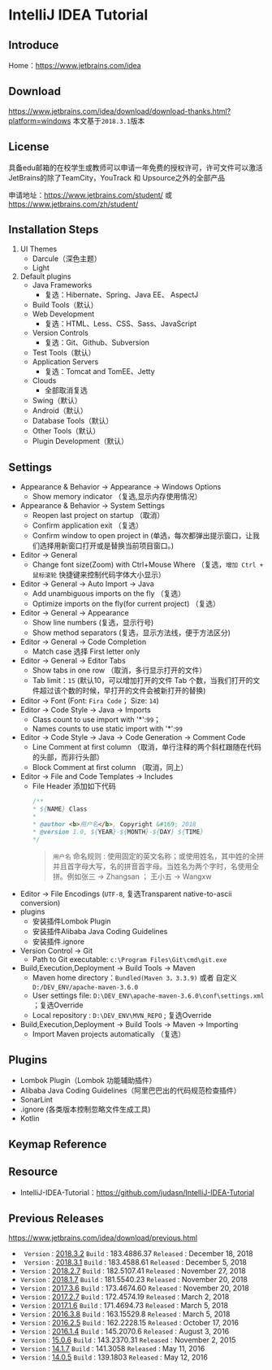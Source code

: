 # IntelliJ IDEA Tutorial

## Introduce
Home：https://www.jetbrains.com/idea
## Download
https://www.jetbrains.com/idea/download/download-thanks.html?platform=windows 本文基于`2018.3.1`版本
## License
具备edu邮箱的在校学生或教师可以申请一年免费的授权许可，许可文件可以激活JetBrains的除了TeamCity，YouTrack 和 Upsource之外的全部产品

申请地址：https://www.jetbrains.com/student/   或   https://www.jetbrains.com/zh/student/
## Installation Steps
1. UI Themes
   - Darcule（深色主题）
   - Light
2. Default plugins
   - Java Frameworks
      - 复选：Hibernate、Spring、Java EE、 AspectJ
   - Build Tools（默认）
   - Web Development
      - 复选：HTML、Less、CSS、Sass、JavaScript
   - Version Controls
      - 复选：Git、Github、Subversion
   - Test Tools（默认）
   - Application Servers
      - 复选：Tomcat and TomEE、Jetty
   - Clouds
      - 全部取消复选
   - Swing（默认）
   - Android（默认）
   - Database Tools（默认）
   - Other Tools（默认）
   - Plugin Development（默认）
## Settings
- Appearance & Behavior -> Appearance -> Windows Options
  - Show memory indicator （复选,显示内存使用情况）
- Appearance & Behavior -> System Settings
  - Reopen last project on startup （取消）
  - Confirm application exit （复选）
  - Confirm window to open project in (单选，每次都弹出提示窗口，让我们选择用新窗口打开或是替换当前项目窗口。)
- Editor -> General
  - Change font size(Zoom) with Ctrl+Mouse Where （复选，`增加 Ctrl + 鼠标滚轮` 快捷键来控制代码字体大小显示）
- Editor -> General -> Auto Import -> Java
  - Add unambiguous imports on the fly （复选）
  - Optimize imports on the fly(for current project) （复选）
- Editor -> General -> Appearance
  - Show line numbers (复选，显示行号)
  - Show method separators (复选，显示方法线，便于方法区分)
- Editor -> General -> Code Completion
  - Match case 选择 First letter only
- Editor -> General -> Editor Tabs
  - Show tabs in one row （取消，多行显示打开的文件）
  - Tab limit：`15` (默认10，可以增加打开的文件 Tab 个数，当我们打开的文件超过该个数的时候，早打开的文件会被新打开的替换)
- Editor -> Font (Font: `Fira Code`； Size: `14`)
- Editor -> Code Style -> Java -> Imports
   - Class count to use import with \'*\':`99`；
   - Names counts to use static import with \'*\':`99`
- Editor -> Code Style -> Java -> Code Generation -> Comment Code
   - Line Comment at first column （取消，单行注释的两个斜杠跟随在代码的头部，而非行头部）
   - Block Comment at first column （取消，同上）
- Editor -> File and Code Templates -> Includes
   - File Header 添加如下代码
      ```java
      /**
      * ${NAME} Class
      *
      * @author <b>用户名</b>, Copyright &#169; 2018
      * @version 1.0, ${YEAR}-${MONTH}-${DAY} ${TIME}
      */
      ```
      > `用户名` 命名规则 : 使用固定的英文名称；或使用姓名，其中姓的全拼并且首字母大写，名的拼音首字母。当姓名为两个字时，名使用全拼。例如张三 -> Zhangsan ； 王小五 -> Wangxw
- Editor -> File Encodings (`UTF-8`, 复选Transparent native-to-ascii conversion)
- plugins
   - 安装插件Lombok Plugin 
   - 安装插件Alibaba Java Coding Guidelines 
   - 安装插件.ignore
- Version Control -> Git
   - Path to Git executable: `c:\Program Files\Git\cmd\git.exe`
- Build,Execution,Deployment -> Build Tools -> Maven
   - Maven home directory：`Bundled(Maven 3，3.3.9)` 或者 自定义 `D:/DEV_ENV/apache-maven-3.6.0`
   - User settings file: `D:\DEV_ENV\apache-maven-3.6.0\conf\settings.xml` ；复选Override
   - Local repository : `D:\DEV_ENV\MVN_REPO` ; 复选Override
- Build,Execution,Deployment -> Build Tools -> Maven -> Importing
   - Import Maven projects automatically （复选）

## Plugins
- Lombok Plugin（Lombok 功能辅助插件）
- Alibaba Java Coding Guidelines（阿里巴巴出的代码规范检查插件）
- SonarLint
- .ignore  (各类版本控制忽略文件生成工具)
- Kotlin
## Keymap Reference

## Resource
- IntelliJ-IDEA-Tutorial：https://github.com/judasn/IntelliJ-IDEA-Tutorial


## Previous Releases
 https://www.jetbrains.com/idea/download/previous.html
 - ` Version：`[2018.3.2](https://download.jetbrains.com/idea/ideaIU-2018.3.2.exe) `Build：`183.4886.37 `Released：`December 18, 2018
- ` Version：`[2018.3.1](https://download.jetbrains.com/idea/ideaIU-2018.3.1.exe) `Build：`183.4588.61 `Released：`December 5, 2018
- `Version：`[2018.2.7](https://download.jetbrains.com/idea/ideaIU-2018.2.7.exe)
`Build：`182.5107.41 `Released：`November 27, 2018
- `Version：`[2018.1.7](https://download.jetbrains.com/idea/ideaIU-2018.1.7.exe)
`Build：`181.5540.23 `Released：`November 20, 2018
- `Version：`[2017.3.6](https://download.jetbrains.com/idea/ideaIU-2017.3.6.exe)
`Build：`173.4674.60 `Released：`November 20, 2018
- `Version：`[2017.2.7](https://download.jetbrains.com/idea/ideaIU-2017.2.7.exe)
`Build：`172.4574.19 `Released：`March 2, 2018
- `Version：`[2017.1.6](https://download.jetbrains.com/idea/ideaIU-2017.1.6.exe)
`Build：`171.4694.73 `Released：`March 5, 2018
- `Version：`[2016.3.8](https://download.jetbrains.com/idea/ideaIU-2016.3.8.exe)
`Build：`163.15529.8 `Released：`March 5, 2018
- `Version：`[2016.2.5](https://download.jetbrains.com/idea/ideaIU-2016.2.5.exe)
`Build：`162.2228.15 `Released：`October 17, 2016
- `Version：`[2016.1.4](https://download.jetbrains.com/idea/ideaIU-2016.1.4.exe)
`Build：`145.2070.6 `Released：`August 3, 2016
- `Version：`[15.0.6](https://download.jetbrains.com/idea/ideaIU-15.0.6.exe)
`Build：`143.2370.31 `Released：`November 2, 2015
- `Version：`[14.1.7](https://download.jetbrains.com/idea/ideaIU-14.1.7.exe)
`Build：`141.3058 `Released：`May 11, 2016
- `Version：`[14.0.5](https://download.jetbrains.com/idea/ideaIU-14.0.5.exe)
`Build：`139.1803 `Released：`May 12, 2016